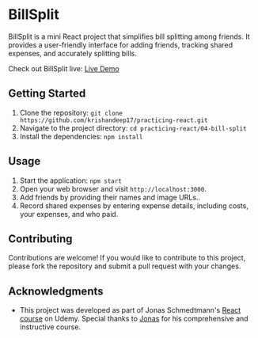 # BillSplit

BillSplit is a mini React project that simplifies bill splitting among friends. It provides a user-friendly interface for adding friends, tracking shared expenses, and accurately splitting bills.

Check out BillSplit live: [Live Demo](https://costsplit.netlify.app)

## Getting Started

1. Clone the repository: `git clone https://github.com/krishandeep17/practicing-react.git`
2. Navigate to the project directory: `cd practicing-react/04-bill-split`
3. Install the dependencies: `npm install`

## Usage

1. Start the application: `npm start`
2. Open your web browser and visit `http://localhost:3000`.
3. Add friends by providing their names and image URLs..
4. Record shared expenses by entering expense details, including costs, your expenses, and who paid.

## Contributing

Contributions are welcome! If you would like to contribute to this project, please fork the repository and submit a pull request with your changes.

## Acknowledgments

- This project was developed as part of Jonas Schmedtmann's [React course](https://www.udemy.com/course/the-ultimate-react-course/) on Udemy. Special thanks to [Jonas](https://codingheroes.io/) for his comprehensive and instructive course.
